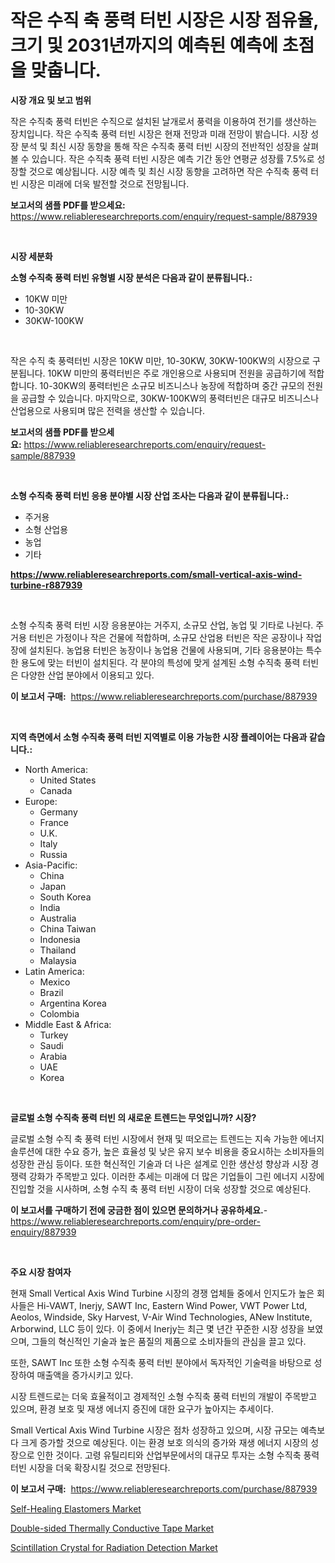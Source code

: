 <p><h1>작은 수직 축 풍력 터빈 시장은 시장 점유율, 크기 및 2031년까지의 예측된 예측에 초점을 맞춥니다.</h1></p><p><strong>시장 개요 및 보고 범위</strong></p>
<p><p>작은 수직축 풍력 터빈은 수직으로 설치된 날개로서 풍력을 이용하여 전기를 생산하는 장치입니다. 작은 수직축 풍력 터빈 시장은 현재 전망과 미래 전망이 밝습니다. 시장 성장 분석 및 최신 시장 동향을 통해 작은 수직축 풍력 터빈 시장의 전반적인 성장을 살펴볼 수 있습니다. 작은 수직축 풍력 터빈 시장은 예측 기간 동안 연평균 성장률 7.5%로 성장할 것으로 예상됩니다. 시장 예측 및 최신 시장 동향을 고려하면 작은 수직축 풍력 터빈 시장은 미래에 더욱 발전할 것으로 전망됩니다.</p></p>
<p><strong>보고서의 샘플 PDF를 받으세요:</strong> <a href="https://www.reliableresearchreports.com/enquiry/request-sample/887939">https://www.reliableresearchreports.com/enquiry/request-sample/887939</a></p>
<p>&nbsp;</p>
<p><strong>시장 세분화</strong></p>
<p><strong>소형 수직축 풍력 터빈 유형별 시장 분석은 다음과 같이 분류됩니다.:</strong></p>
<p><ul><li>10KW 미만</li><li>10-30KW</li><li>30KW-100KW</li></ul></p>
<p>&nbsp;</p>
<p><p>작은 수직 축 풍력터빈 시장은 10KW 미만, 10-30KW, 30KW-100KW의 시장으로 구분됩니다. 10KW 미만의 풍력터빈은 주로 개인용으로 사용되며 전원을 공급하기에 적합합니다. 10-30KW의 풍력터빈은 소규모 비즈니스나 농장에 적합하며 중간 규모의 전원을 공급할 수 있습니다. 마지막으로, 30KW-100KW의 풍력터빈은 대규모 비즈니스나 산업용으로 사용되며 많은 전력을 생산할 수 있습니다.</p></p>
<p><strong>보고서의 샘플 PDF를 받으세요:</strong>&nbsp;<a href="https://www.reliableresearchreports.com/enquiry/request-sample/887939">https://www.reliableresearchreports.com/enquiry/request-sample/887939</a></p>
<p>&nbsp;</p>
<p><strong> 소형 수직축 풍력 터빈 응용 분야별 시장 산업 조사는 다음과 같이 분류됩니다.:</strong></p>
<p><ul><li>주거용</li><li>소형 산업용</li><li>농업</li><li>기타</li></ul></p>
<p><strong><a href="https://www.reliableresearchreports.com/small-vertical-axis-wind-turbine-r887939">https://www.reliableresearchreports.com/small-vertical-axis-wind-turbine-r887939</a></strong></p>
<p>&nbsp;</p>
<p><p>소형 수직축 풍력 터빈 시장 응용분야는 거주지, 소규모 산업, 농업 및 기타로 나뉜다. 주거용 터빈은 가정이나 작은 건물에 적합하며, 소규모 산업용 터빈은 작은 공장이나 작업장에 설치된다. 농업용 터빈은 농장이나 농업용 건물에 사용되며, 기타 응용분야는 특수한 용도에 맞는 터빈이 설치된다. 각 분야의 특성에 맞게 설계된 소형 수직축 풍력 터빈은 다양한 산업 분야에서 이용되고 있다.</p></p>
<p><strong>이 보고서 구매:</strong>&nbsp; <a href="https://www.reliableresearchreports.com/purchase/887939">https://www.reliableresearchreports.com/purchase/887939</a></p>
<p>&nbsp;</p>
<p><strong>지역 측면에서 소형 수직축 풍력 터빈 지역별로 이용 가능한 시장 플레이어는 다음과 같습니다.:</strong></p>
<p><ul>
    <li>
        North America:
        <ul>
            <li>United States</li>
            <li>Canada</li>
        </ul>
    </li>
    <li>
        Europe:
        <ul>
            <li>Germany</li>
            <li>France</li>
            <li>U.K.</li>
            <li>Italy</li>
            <li>Russia</li>
        </ul>
    </li>
    <li>
        Asia-Pacific:
        <ul>
            <li>China</li>
            <li>Japan</li>
            <li>South Korea</li>
            <li>India</li>
            <li>Australia</li>
            <li>China Taiwan</li>
            <li>Indonesia</li>
            <li>Thailand</li>
            <li>Malaysia</li>
        </ul>
    </li>
    <li>
        Latin America:
        <ul>
            <li>Mexico</li>
            <li>Brazil</li>
            <li>Argentina Korea</li>
            <li>Colombia</li>
        </ul>
    </li>
    <li>
        Middle East & Africa:
        <ul>
            <li>Turkey</li>
            <li>Saudi</li>
            <li>Arabia</li>
            <li>UAE</li>
            <li>Korea</li>
        </ul>
    </li>
    </ul></p>
<p>&nbsp;</p>
<p><strong>글로벌 소형 수직축 풍력 터빈 의 새로운 트렌드는 무엇입니까? 시장?</strong></p>
<p><p>글로벌 소형 수직 축 풍력 터빈 시장에서 현재 및 떠오르는 트렌드는 지속 가능한 에너지 솔루션에 대한 수요 증가, 높은 효율성 및 낮은 유지 보수 비용을 중요시하는 소비자들의 성장한 관심 등이다. 또한 혁신적인 기술과 더 나은 설계로 인한 생산성 향상과 시장 경쟁력 강화가 주목받고 있다. 이러한 추세는 미래에 더 많은 기업들이 그린 에너지 시장에 진입할 것을 시사하며, 소형 수직 축 풍력 터빈 시장이 더욱 성장할 것으로 예상된다.</p></p>
<p><strong>이 보고서를 구매하기 전에 궁금한 점이 있으면 문의하거나 공유하세요.</strong>- <a href="https://www.reliableresearchreports.com/enquiry/pre-order-enquiry/887939">https://www.reliableresearchreports.com/enquiry/pre-order-enquiry/887939</a></p>
<p>&nbsp;</p>
<p><strong>주요 시장 참여자</strong></p>
<p><p>현재 Small Vertical Axis Wind Turbine 시장의 경쟁 업체들 중에서 인지도가 높은 회사들은 Hi-VAWT, Inerjy, SAWT Inc, Eastern Wind Power, VWT Power Ltd, Aeolos, Windside, Sky Harvest, V-Air Wind Technologies, ANew Institute, Arborwind, LLC 등이 있다. 이 중에서 Inerjy는 최근 몇 년간 꾸준한 시장 성장을 보였으며, 그들의 혁신적인 기술과 높은 품질의 제품으로 소비자들의 관심을 끌고 있다. </p><p>또한, SAWT Inc 또한 소형 수직축 풍력 터빈 분야에서 독자적인 기술력을 바탕으로 성장하여 매출액을 증가시키고 있다.</p><p>시장 트렌드로는 더욱 효율적이고 경제적인 소형 수직축 풍력 터빈의 개발이 주목받고 있으며, 환경 보호 및 재생 에너지 증진에 대한 요구가 높아지는 추세이다.</p><p>Small Vertical Axis Wind Turbine 시장은 점차 성장하고 있으며, 시장 규모는 예측보다 크게 증가할 것으로 예상된다. 이는 환경 보호 의식의 증가와 재생 에너지 시장의 성장으로 인한 것이다. 고령 유틸리티와 산업부문에서의 대규모 투자는 소형 수직축 풍력 터빈 시장을 더욱 확장시킬 것으로 전망된다.</p></p>
<p><strong>이 보고서 구매:</strong>&nbsp;&nbsp;<a href="https://www.reliableresearchreports.com/purchase/887939">https://www.reliableresearchreports.com/purchase/887939</a></p>
<p><p><a href="https://www.linkedin.com/pulse/self-healing-elastomers-market-dynamics-2024-2031-also-asume?trackingId=RR%2BNxmRcbS0SwcGCp1b48w%3D%3D">Self-Healing Elastomers Market</a></p><p><a href="https://www.linkedin.com/pulse/double-sided-thermally-conductive-tape-market-size-share-aqibe?trackingId=ThdSwFH8bfLA8PqTEdw%2BUA%3D%3D">Double-sided Thermally Conductive Tape Market</a></p><p><a href="https://www.linkedin.com/pulse/scintillation-crystal-radiation-detection-market-size-126ae?trackingId=oyy2phlhbkA%2FGDq0Ibhmcg%3D%3D">Scintillation Crystal for Radiation Detection Market</a></p></p>